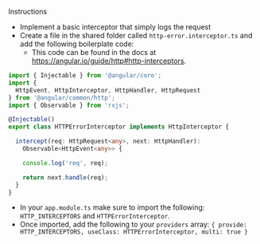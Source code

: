 Instructions

* Implement a basic interceptor that simply logs the request
* Create a file in the shared folder called `http-error.interceptor.ts` and add the following boilerplate code:
  - This code can be found in the docs at https://angular.io/guide/http#http-interceptors.
```ts
import { Injectable } from '@angular/core';
import {
  HttpEvent, HttpInterceptor, HttpHandler, HttpRequest
} from '@angular/common/http';
import { Observable } from 'rxjs';

@Injectable()
export class HTTPErrorInterceptor implements HttpInterceptor {

  intercept(req: HttpRequest<any>, next: HttpHandler):
    Observable<HttpEvent<any>> {

    console.log('req', req);

    return next.handle(req);
  }
}
```

- In your `app.module.ts` make sure to import the following: `HTTP_INTERCEPTORS` and `HTTPErrorInterceptor`.
- Once imported, add the following to your `providers` array: `{ provide: HTTP_INTERCEPTORS, useClass: HTTPErrorInterceptor, multi: true }`